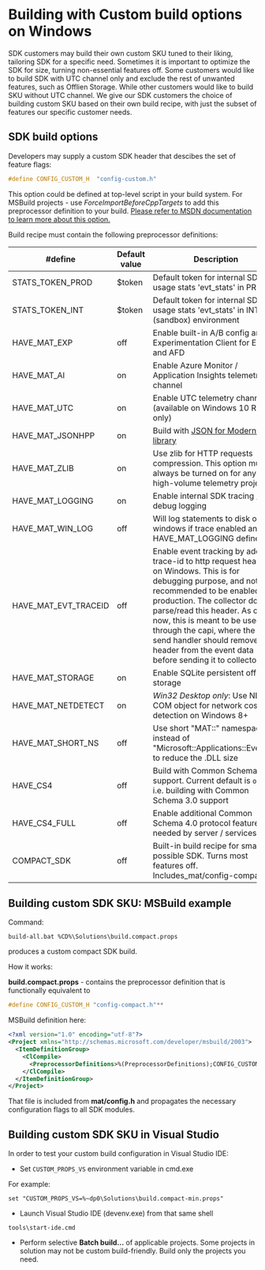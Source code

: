 # Building with Custom build options on Windows

SDK customers may build their own custom SKU tuned to their liking, tailoring SDK for a specific need. Sometimes it is important to optimize the SDK for size, turning non-essential features off. Some customers would like to build SDK with UTC channel only and exclude the rest of unwanted features, such as Offlien Storage. While other customers would like to build SKU without UTC channel. We give our SDK customers the choice of building custom SKU based on their own build recipe, with just the subset of features our specific customer needs.

## SDK build options

Developers may supply a custom SDK header that descibes the set of feature flags:

```cpp
#define CONFIG_CUSTOM_H  "config-custom.h"
```

This option could be defined at top-level script in your build system. For MSBuild projects - use _ForceImportBeforeCppTargets_ to add this preprocessor definition to your build. [Please refer to MSDN documentation to learn more about this option.](
https://docs.microsoft.com/en-us/cpp/ide/working-with-project-properties?view=vs-2017)

Build recipe must contain the following preprocessor definitions:

| #define   | Default value | Description |
|-----------|---------|----------|
| STATS_TOKEN_PROD |    $token    | Default token for internal SDK usage stats 'evt_stats' in PROD |
| STATS_TOKEN_INT | $token | Default token for internal SDK usage stats 'evt_stats' in INT (sandbox) environment |
| HAVE_MAT_EXP | off | Enable built-in A/B config and Experimentation Client for ECS and AFD |
| HAVE_MAT_AI | on | Enable Azure Monitor / Application Insights telemetry channel |
| HAVE_MAT_UTC | on | Enable UTC telemetry channel (available on Windows 10 RS2+ only) |
| HAVE_MAT_JSONHPP | on | Build with [JSON for Modern C++ library](https://github.com/nlohmann/json) |
| HAVE_MAT_ZLIB | on | Use zlib for HTTP requests compression. This option must always be turned on for any high-volume telemetry project |
| HAVE_MAT_LOGGING | on | Enable internal SDK tracing / debug logging |
| HAVE_MAT_WIN_LOG | off | Will log statements to disk on windows if trace enabled and HAVE_MAT_LOGGING defined |
| HAVE_MAT_EVT_TRACEID  | off | Enable event tracking by adding trace-id to http request header on Windows. This is for debugging purpose, and not recommended to be enabled in production. The collector doesn't parse/read this header. As of now, this is meant to be used through the capi, where the http-send handler should remove this header from the event data before sending it to collector. |
| HAVE_MAT_STORAGE | on | Enable SQLite persistent offline storage |
| HAVE_MAT_NETDETECT | on | _Win32 Desktop only_: Use NLM COM object for network cost detection on Windows 8+ |
| HAVE_MAT_SHORT_NS | off | Use short "MAT::" namespace instead of "Microsoft::Applications::Events::" to reduce the .DLL size |
| HAVE_CS4 | off | Build with Common Schema 4.0 support. Current default is `off`, i.e. building with Common Schema 3.0 support |
| HAVE_CS4_FULL | off | Enable additional Common Schema 4.0 protocol features needed by server / services SDK |
| COMPACT_SDK | off | Built-in build recipe for smallest possible SDK. Turns most features off. Includes_mat/config-compact.h_ |

## Building custom SDK SKU: MSBuild example

Command:

```console
build-all.bat %CD%\Solutions\build.compact.props
```

produces a custom compact SDK build.

How it works:

**build.compact.props** - contains the preprocessor definition that is functionally equivalent to

```cpp
#define CONFIG_CUSTOM_H "config-compact.h"**
```

MSBuild definition here:

```xml
<?xml version="1.0" encoding="utf-8"?>
<Project xmlns="http://schemas.microsoft.com/developer/msbuild/2003">
  <ItemDefinitionGroup>
    <ClCompile>
      <PreprocessorDefinitions>%(PreprocessorDefinitions);CONFIG_CUSTOM_H="config-compact.h"</PreprocessorDefinitions>
    </ClCompile>
  </ItemDefinitionGroup>
</Project>
```

That file is included from **mat/config.h** and propagates the necessary configuration flags to all SDK modules.

## Building custom SDK SKU in Visual Studio

In order to test your custom build configuration in Visual Studio IDE:

- Set `CUSTOM_PROPS_VS` environment variable in cmd.exe

For example:

```console
set "CUSTOM_PROPS_VS=%~dp0\Solutions\build.compact-min.props"
```

- Launch Visual Studio IDE (devenv.exe) from that same shell

```console
tools\start-ide.cmd
```

- Perform selective **Batch build...** of applicable projects. Some projects in solution may not be custom build-friendly. Build only the projects you need.
